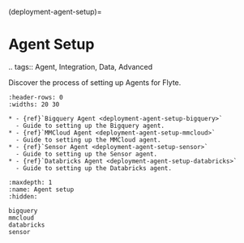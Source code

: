 (deployment-agent-setup)=

# Agent Setup

.. tags:: Agent, Integration, Data, Advanced

Discover the process of setting up Agents for Flyte.

```{list-table}
:header-rows: 0
:widths: 20 30

* - {ref}`Bigquery Agent <deployment-agent-setup-bigquery>`
  - Guide to setting up the Bigquery agent.
* - {ref}`MMCloud Agent <deployment-agent-setup-mmcloud>`
  - Guide to setting up the MMCloud agent.
* - {ref}`Sensor Agent <deployment-agent-setup-sensor>`
  - Guide to setting up the Sensor agent.
* - {ref}`Databricks Agent <deployment-agent-setup-databricks>`
  - Guide to setting up the Databricks agent.
```

```{toctree}
:maxdepth: 1
:name: Agent setup
:hidden:

bigquery
mmcloud
databricks
sensor
```
